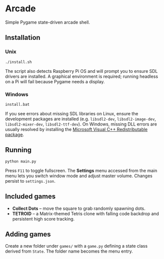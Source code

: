 # Arcade

Simple Pygame state-driven arcade shell.

## Installation

### Unix
```
./install.sh
```

The script also detects Raspberry Pi OS and will prompt you to ensure SDL
drivers are installed. A graphical environment is required; running headless
on a Pi will fail because Pygame needs a display.

### Windows
```
install.bat
```

If you see errors about missing SDL libraries on Linux, ensure the
development packages are installed (e.g. `libsdl2-dev`, `libsdl2-image-dev`,
`libsdl2-mixer-dev`, `libsdl2-ttf-dev`). On Windows, missing DLL errors are
usually resolved by installing the [Microsoft Visual C++ Redistributable
package](https://learn.microsoft.com/cpp/windows/latest-supported-vc-redist).

## Running

```
python main.py
```

Press `F11` to toggle fullscreen. The **Settings** menu accessed from the main
menu lets you switch window mode and adjust master volume. Changes persist to
`settings.json`.

## Included games

* **Collect Dots** – move the square to grab randomly spawning dots.
* **TETROID** – a Matrix-themed Tetris clone with falling code backdrop and
  persistent high score tracking.

## Adding games

Create a new folder under `games/` with a `game.py` defining a state
class derived from `State`. The folder name becomes the menu entry.

